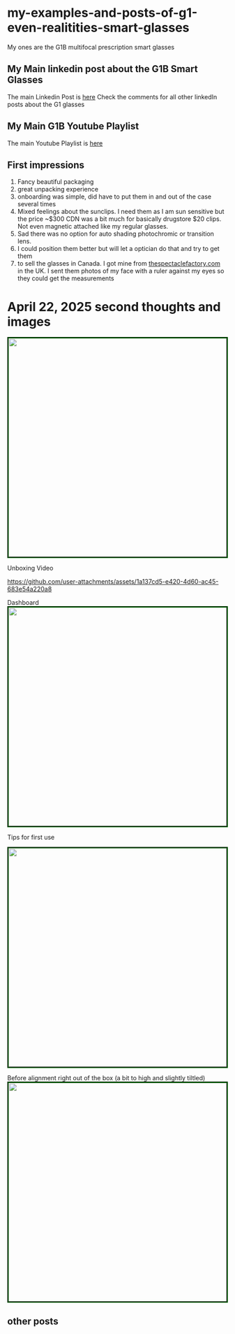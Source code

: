 # my-examples-and-posts-of-g1-even-realitities-smart-glasses
My ones are the G1B multifocal prescription smart glasses



## My Main linkedin post about the G1B Smart Glasses




The main Linkedin Post is [here](https://www.linkedin.com/feed/update/urn:li:activity:7319089811049365506/) Check the comments for all other linkedIn posts about the G1 glasses


## My Main G1B Youtube Playlist 

The main Youtube Playlist is [here](https://www.youtube.com/shorts/fHt66Ngm9yo)

## First impressions

1. Fancy beautiful packaging
2. great unpacking experience
3. onboarding was simple, did have to put them in and out of the case several times
4. Mixed feelings about the sunclips. I need them as I am sun sensitive but the price
 ~$300 CDN was a bit much for basically drugstore $20 clips. Not even magnetic attached
like my regular glasses.
1. Sad there was no option for auto shading photochromic or transition lens.
2. I could position them better but will let a optician do that and try to get them
3. to sell the glasses in Canada. I got mine from   [thespectaclefactory.com](https://www.thespectaclefactory.com/) in the UK. I sent them photos of my face with a ruler against my eyes so they could get the measurements




# April 22, 2025 second thoughts and images





<img width="500px" style="border-color:green; border-style:groove; border-width:3px;" src="https://github.com/user-attachments/assets/283ed5d3-e76c-4206-ae81-0c7645229da8" />


Unboxing Video   

https://github.com/user-attachments/assets/1a137cd5-e420-4d60-ac45-683e54a220a8


Dashboard   
<img width="500px" style="border-color:green; border-style:groove; border-width:3px;" src="https://github.com/user-attachments/assets/f7654c58-63c3-4a84-8ae6-b1c98c37917c" />




Tips for first use   

<img width="500px" style="border-color:green; border-style:groove; border-width:3px;" src="https://github.com/user-attachments/assets/2a597b04-cede-4d09-95f0-38697f7371ae" />


Before alignment right out of the box (a bit to high and slightly tiltled)
<img width="500px" style="border-color:green; border-style:groove; border-width:3px;" src="https://github.com/user-attachments/assets/70420c73-3865-4573-9209-69229468f6fe" />






## other posts







